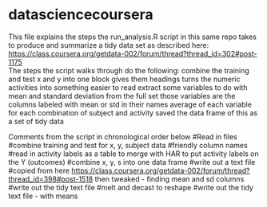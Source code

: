 datasciencecoursera
===================
This file explains the steps the run_analysis.R script in this same repo takes to produce and summarize a tidy data set as described here:  https://class.coursera.org/getdata-002/forum/thread?thread_id=302#post-1175  
The steps the script walks through do the following:
combine the training and test x and y into one block
gives them headings
turns the numeric activities into something easier to read
extract some variables to do with mean and standard deviation from the full set
those variables are the columns labeled with mean or std in their names
average of each variable for each combination of subject and activity
saved the data frame of this as a set of tidy data

Comments from the script in chronological order below
#Read in files
#combine training and test for x, y, subject data
#friendly column names
#read in activity labels as a table to merge with HAR to put activity labels on the Y (outcomes)
#combine x, y, s into one data frame
#write out a text file
#copied from here https://class.coursera.org/getdata-002/forum/thread?thread_id=398#post-1518 then tweaked - finding mean and sd columns
#write out the tidy text file
#melt and decast to reshape
#write out the tidy text file - with means
